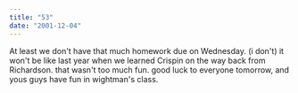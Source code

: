```yaml
---
title: "53"
date: "2001-12-04"
---
```


At least we don't have that much homework due on Wednesday. (i don't) it won't be like last year when we learned Crispin on the way back from Richardson. that wasn't too much fun. good luck to everyone tomorrow, and yous guys have fun in wightman's class.
